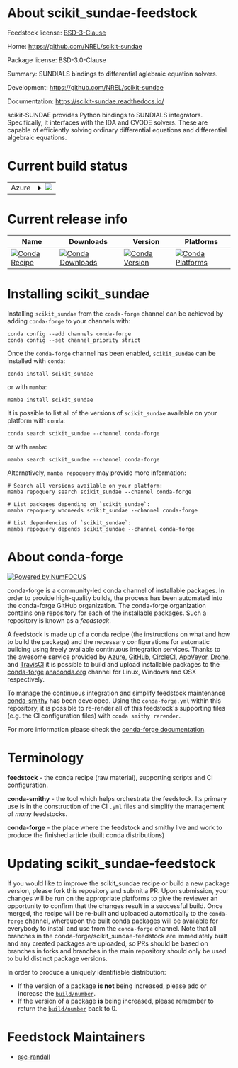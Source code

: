 About scikit_sundae-feedstock
=============================

Feedstock license: [BSD-3-Clause](https://github.com/conda-forge/scikit_sundae-feedstock/blob/main/LICENSE.txt)

Home: https://github.com/NREL/scikit-sundae

Package license: BSD-3.0-Clause

Summary: SUNDIALS bindings to differential aglebraic equation solvers.

Development: https://github.com/NREL/scikit-sundae

Documentation: https://scikit-sundae.readthedocs.io/

scikit-SUNDAE provides Python bindings to SUNDIALS integrators. Specifically,
it interfaces with the IDA and CVODE solvers. These are capable of efficiently
solving ordinary differential equations and differential algebraic equations.


Current build status
====================


<table>
    
  <tr>
    <td>Azure</td>
    <td>
      <details>
        <summary>
          <a href="https://dev.azure.com/conda-forge/feedstock-builds/_build/latest?definitionId=24000&branchName=main">
            <img src="https://dev.azure.com/conda-forge/feedstock-builds/_apis/build/status/scikit_sundae-feedstock?branchName=main">
          </a>
        </summary>
        <table>
          <thead><tr><th>Variant</th><th>Status</th></tr></thead>
          <tbody><tr>
              <td>linux_64_python3.10.____cpython</td>
              <td>
                <a href="https://dev.azure.com/conda-forge/feedstock-builds/_build/latest?definitionId=24000&branchName=main">
                  <img src="https://dev.azure.com/conda-forge/feedstock-builds/_apis/build/status/scikit_sundae-feedstock?branchName=main&jobName=linux&configuration=linux%20linux_64_python3.10.____cpython" alt="variant">
                </a>
              </td>
            </tr><tr>
              <td>linux_64_python3.11.____cpython</td>
              <td>
                <a href="https://dev.azure.com/conda-forge/feedstock-builds/_build/latest?definitionId=24000&branchName=main">
                  <img src="https://dev.azure.com/conda-forge/feedstock-builds/_apis/build/status/scikit_sundae-feedstock?branchName=main&jobName=linux&configuration=linux%20linux_64_python3.11.____cpython" alt="variant">
                </a>
              </td>
            </tr><tr>
              <td>linux_64_python3.12.____cpython</td>
              <td>
                <a href="https://dev.azure.com/conda-forge/feedstock-builds/_build/latest?definitionId=24000&branchName=main">
                  <img src="https://dev.azure.com/conda-forge/feedstock-builds/_apis/build/status/scikit_sundae-feedstock?branchName=main&jobName=linux&configuration=linux%20linux_64_python3.12.____cpython" alt="variant">
                </a>
              </td>
            </tr><tr>
              <td>linux_64_python3.9.____cpython</td>
              <td>
                <a href="https://dev.azure.com/conda-forge/feedstock-builds/_build/latest?definitionId=24000&branchName=main">
                  <img src="https://dev.azure.com/conda-forge/feedstock-builds/_apis/build/status/scikit_sundae-feedstock?branchName=main&jobName=linux&configuration=linux%20linux_64_python3.9.____cpython" alt="variant">
                </a>
              </td>
            </tr><tr>
              <td>linux_64_numpy2python3.13.____cp313</td>
              <td>
                <a href="https://dev.azure.com/conda-forge/feedstock-builds/_build/latest?definitionId=24000&branchName=main">
                  <img src="https://dev.azure.com/conda-forge/feedstock-builds/_apis/build/status/scikit_sundae-feedstock?branchName=main&jobName=linux&configuration=linux%20linux_64_numpy2python3.13.____cp313" alt="variant">
                </a>
              </td>
            </tr><tr>
              <td>osx_64_numpy1.22python3.10.____cpython</td>
              <td>osx_64_python3.10.____cpython</td>
              <td>
                <a href="https://dev.azure.com/conda-forge/feedstock-builds/_build/latest?definitionId=24000&branchName=main">
                  <img src="https://dev.azure.com/conda-forge/feedstock-builds/_apis/build/status/scikit_sundae-feedstock?branchName=main&jobName=osx&configuration=osx%20osx_64_python3.10.____cpython" alt="variant">
                </a>
              </td>
            </tr><tr>
              <td>osx_64_python3.11.____cpython</td>
              <td>
                <a href="https://dev.azure.com/conda-forge/feedstock-builds/_build/latest?definitionId=24000&branchName=main">
                  <img src="https://dev.azure.com/conda-forge/feedstock-builds/_apis/build/status/scikit_sundae-feedstock?branchName=main&jobName=osx&configuration=osx%20osx_64_python3.11.____cpython" alt="variant">
                </a>
              </td>
            </tr><tr>
              <td>osx_64_python3.12.____cpython</td>
              <td>
                <a href="https://dev.azure.com/conda-forge/feedstock-builds/_build/latest?definitionId=24000&branchName=main">
                  <img src="https://dev.azure.com/conda-forge/feedstock-builds/_apis/build/status/scikit_sundae-feedstock?branchName=main&jobName=osx&configuration=osx%20osx_64_python3.12.____cpython" alt="variant">
                </a>
              </td>
            </tr><tr>
              <td>osx_64_python3.9.____cpython</td>
              <td>
                <a href="https://dev.azure.com/conda-forge/feedstock-builds/_build/latest?definitionId=24000&branchName=main">
                  <img src="https://dev.azure.com/conda-forge/feedstock-builds/_apis/build/status/scikit_sundae-feedstock?branchName=main&jobName=osx&configuration=osx%20osx_64_python3.9.____cpython" alt="variant">
                </a>
              </td>
            </tr><tr>
              <td>osx_64_numpy2python3.13.____cp313</td>
              <td>
                <a href="https://dev.azure.com/conda-forge/feedstock-builds/_build/latest?definitionId=24000&branchName=main">
                  <img src="https://dev.azure.com/conda-forge/feedstock-builds/_apis/build/status/scikit_sundae-feedstock?branchName=main&jobName=osx&configuration=osx%20osx_64_numpy2python3.13.____cp313" alt="variant">
                </a>
              </td>
            </tr><tr>
              <td>win_64_numpy1.22python3.10.____cpython</td>
              <td>win_64_python3.10.____cpython</td>
              <td>
                <a href="https://dev.azure.com/conda-forge/feedstock-builds/_build/latest?definitionId=24000&branchName=main">
                  <img src="https://dev.azure.com/conda-forge/feedstock-builds/_apis/build/status/scikit_sundae-feedstock?branchName=main&jobName=win&configuration=win%20win_64_python3.10.____cpython" alt="variant">
                </a>
              </td>
            </tr><tr>
              <td>win_64_python3.11.____cpython</td>
              <td>
                <a href="https://dev.azure.com/conda-forge/feedstock-builds/_build/latest?definitionId=24000&branchName=main">
                  <img src="https://dev.azure.com/conda-forge/feedstock-builds/_apis/build/status/scikit_sundae-feedstock?branchName=main&jobName=win&configuration=win%20win_64_python3.11.____cpython" alt="variant">
                </a>
              </td>
            </tr><tr>
              <td>win_64_python3.12.____cpython</td>
              <td>
                <a href="https://dev.azure.com/conda-forge/feedstock-builds/_build/latest?definitionId=24000&branchName=main">
                  <img src="https://dev.azure.com/conda-forge/feedstock-builds/_apis/build/status/scikit_sundae-feedstock?branchName=main&jobName=win&configuration=win%20win_64_python3.12.____cpython" alt="variant">
                </a>
              </td>
            </tr><tr>
              <td>win_64_python3.9.____cpython</td>
              <td>
                <a href="https://dev.azure.com/conda-forge/feedstock-builds/_build/latest?definitionId=24000&branchName=main">
                  <img src="https://dev.azure.com/conda-forge/feedstock-builds/_apis/build/status/scikit_sundae-feedstock?branchName=main&jobName=win&configuration=win%20win_64_python3.9.____cpython" alt="variant">
                </a>
              </td>
            </tr><tr>
              <td>win_64_numpy2python3.13.____cp313</td>
              <td>
                <a href="https://dev.azure.com/conda-forge/feedstock-builds/_build/latest?definitionId=24000&branchName=main">
                  <img src="https://dev.azure.com/conda-forge/feedstock-builds/_apis/build/status/scikit_sundae-feedstock?branchName=main&jobName=win&configuration=win%20win_64_numpy2python3.13.____cp313" alt="variant">
                </a>
              </td>
            </tr>
          </tbody>
        </table>
      </details>
    </td>
  </tr>
</table>

Current release info
====================

| Name | Downloads | Version | Platforms |
| --- | --- | --- | --- |
| [![Conda Recipe](https://img.shields.io/badge/recipe-scikit_sundae-green.svg)](https://anaconda.org/conda-forge/scikit_sundae) | [![Conda Downloads](https://img.shields.io/conda/dn/conda-forge/scikit_sundae.svg)](https://anaconda.org/conda-forge/scikit_sundae) | [![Conda Version](https://img.shields.io/conda/vn/conda-forge/scikit_sundae.svg)](https://anaconda.org/conda-forge/scikit_sundae) | [![Conda Platforms](https://img.shields.io/conda/pn/conda-forge/scikit_sundae.svg)](https://anaconda.org/conda-forge/scikit_sundae) |

Installing scikit_sundae
========================

Installing `scikit_sundae` from the `conda-forge` channel can be achieved by adding `conda-forge` to your channels with:

```
conda config --add channels conda-forge
conda config --set channel_priority strict
```

Once the `conda-forge` channel has been enabled, `scikit_sundae` can be installed with `conda`:

```
conda install scikit_sundae
```

or with `mamba`:

```
mamba install scikit_sundae
```

It is possible to list all of the versions of `scikit_sundae` available on your platform with `conda`:

```
conda search scikit_sundae --channel conda-forge
```

or with `mamba`:

```
mamba search scikit_sundae --channel conda-forge
```

Alternatively, `mamba repoquery` may provide more information:

```
# Search all versions available on your platform:
mamba repoquery search scikit_sundae --channel conda-forge

# List packages depending on `scikit_sundae`:
mamba repoquery whoneeds scikit_sundae --channel conda-forge

# List dependencies of `scikit_sundae`:
mamba repoquery depends scikit_sundae --channel conda-forge
```


About conda-forge
=================

[![Powered by
NumFOCUS](https://img.shields.io/badge/powered%20by-NumFOCUS-orange.svg?style=flat&colorA=E1523D&colorB=007D8A)](https://numfocus.org)

conda-forge is a community-led conda channel of installable packages.
In order to provide high-quality builds, the process has been automated into the
conda-forge GitHub organization. The conda-forge organization contains one repository
for each of the installable packages. Such a repository is known as a *feedstock*.

A feedstock is made up of a conda recipe (the instructions on what and how to build
the package) and the necessary configurations for automatic building using freely
available continuous integration services. Thanks to the awesome service provided by
[Azure](https://azure.microsoft.com/en-us/services/devops/), [GitHub](https://github.com/),
[CircleCI](https://circleci.com/), [AppVeyor](https://www.appveyor.com/),
[Drone](https://cloud.drone.io/welcome), and [TravisCI](https://travis-ci.com/)
it is possible to build and upload installable packages to the
[conda-forge](https://anaconda.org/conda-forge) [anaconda.org](https://anaconda.org/)
channel for Linux, Windows and OSX respectively.

To manage the continuous integration and simplify feedstock maintenance
[conda-smithy](https://github.com/conda-forge/conda-smithy) has been developed.
Using the ``conda-forge.yml`` within this repository, it is possible to re-render all of
this feedstock's supporting files (e.g. the CI configuration files) with ``conda smithy rerender``.

For more information please check the [conda-forge documentation](https://conda-forge.org/docs/).

Terminology
===========

**feedstock** - the conda recipe (raw material), supporting scripts and CI configuration.

**conda-smithy** - the tool which helps orchestrate the feedstock.
                   Its primary use is in the construction of the CI ``.yml`` files
                   and simplify the management of *many* feedstocks.

**conda-forge** - the place where the feedstock and smithy live and work to
                  produce the finished article (built conda distributions)


Updating scikit_sundae-feedstock
================================

If you would like to improve the scikit_sundae recipe or build a new
package version, please fork this repository and submit a PR. Upon submission,
your changes will be run on the appropriate platforms to give the reviewer an
opportunity to confirm that the changes result in a successful build. Once
merged, the recipe will be re-built and uploaded automatically to the
`conda-forge` channel, whereupon the built conda packages will be available for
everybody to install and use from the `conda-forge` channel.
Note that all branches in the conda-forge/scikit_sundae-feedstock are
immediately built and any created packages are uploaded, so PRs should be based
on branches in forks and branches in the main repository should only be used to
build distinct package versions.

In order to produce a uniquely identifiable distribution:
 * If the version of a package **is not** being increased, please add or increase
   the [``build/number``](https://docs.conda.io/projects/conda-build/en/latest/resources/define-metadata.html#build-number-and-string).
 * If the version of a package **is** being increased, please remember to return
   the [``build/number``](https://docs.conda.io/projects/conda-build/en/latest/resources/define-metadata.html#build-number-and-string)
   back to 0.

Feedstock Maintainers
=====================

* [@c-randall](https://github.com/c-randall/)

